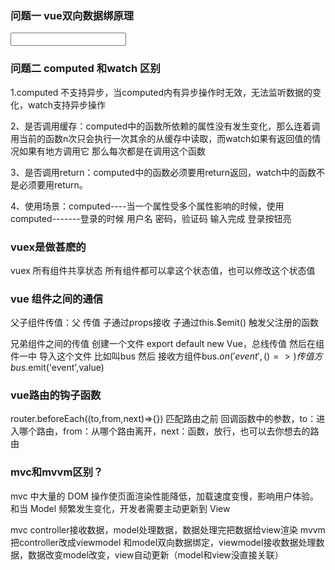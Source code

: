 ### 问题一 vue双向数据绑原理
<!DOCTYPE html>
<html lang="en">
<head>
    <meta charset="UTF-8">
    <meta name="viewport" content="width=device-width, initial-scale=1.0">
    <meta http-equiv="X-UA-Compatible" content="ie=edge">
    <title>Document</title>
</head>

<body>
    <div id="app">
        <input type="text" id="a">
        <div id="b"></div>
    </div>
</body>
<script>
    // 通过一个事件来监听输入框的输入数据，将输入数据值和自定义对象属性关联，对象属性已通过Object.defineProperty监测属性变化来自动触发get，set
    var obj = {};  //定义一个空对象
    Object.defineProperty(obj, 'val', {//定义要修改对象的属性
        get: function () {
            return val;
        },
        set: function (newVal) { 
            val = newVal;//定义val等于修改后的内容
            document.getElementById('a').value = val;//让文本框的内容等于val
            document.getElementById('b').innerHTML = val;//让span的内容等于val
        }
    });
    document.addEventListener('keyup', function (e) {//当在文本框输入内容时让对象里你定义的val等于文本框的值
        obj.val = e.target.value;
    })
</script>
</html>

### 问题二  computed 和watch 区别
 1.computed 不支持异步，当computed内有异步操作时无效，无法监听数据的变化，watch支持异步操作

 2、是否调用缓存：computed中的函数所依赖的属性没有发生变化，那么连着调用当前的函数n次只会执行一次其余的从缓存中读取，而watch如果有返回值的情况如果有地方调用它 那么每次都是在调用这个函数

 3、是否调用return：computed中的函数必须要用return返回，watch中的函数不是必须要用return。

 4、使用场景：computed----当一个属性受多个属性影响的时候，使用computed-------登录的时候 用户名 密码，验证码 输入完成 登录按钮亮

### vuex是做甚麽的
 vuex 所有组件共享状态 所有组件都可以拿这个状态值，也可以修改这个状态值

### vue 组件之间的通信
 父子组件传值：父 传值 子通过props接收
             子通过this.$emit() 触发父注册的函数

  兄弟组件之间的传值 创建一个文件 export default new Vue，总线传值
  然后在组件一中 导入这个文件 比如叫bus  然后 接收方组件bus.$on('event',()=>{})
  传值方 bus.$emit('event',value)

###  vue路由的钩子函数
 router.beforeEach((to,from,next)=>{}) 匹配路由之前
 回调函数中的参数，to：进入哪个路由，from：从哪个路由离开，next：函数，放行，也可以去你想去的路由

###  mvc和mvvm区别？
 mvc 中大量的 DOM 操作使页面渲染性能降低，加载速度变慢，影响用户体验。和当 Model 频繁发生变化，开发者需要主动更新到 View 

 mvc controller接收数据，model处理数据，数据处理完把数据给view渲染
 mvvm 把controller改成viewmodel 和model双向数据绑定，viewmodel接收数据处理数据，数据改变model改变，view自动更新（model和view没直接关联）